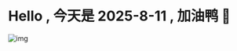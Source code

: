 
# Hello , 今天是 2025-8-11 , 加油鸭 🤭

![img](https://v1.jinrishici.com/all.svg?font-size=18&spacing=4)


